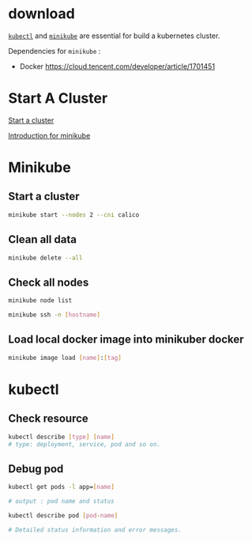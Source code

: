 # download

[`kubectl`](https://kubernetes.io/docs/tasks/tools/install-kubectl-linux/) and [`minikube`](https://minikube.sigs.k8s.io/docs/start/) are essential for build a kubernetes cluster.

Dependencies for `minikube` :
- Docker  https://cloud.tencent.com/developer/article/1701451

# Start A Cluster

[Start a cluster](https://minikube.sigs.k8s.io/docs/start/)

[Introduction for minikube](https://kubernetes.io/docs/tutorials/hello-minikube/)


# Minikube

## Start a cluster

```bash
minikube start --nodes 2 --cni calico
```

## Clean all data

```bash
minikube delete --all
```

## Check all nodes

```bash
minikube node list

minikube ssh -n [hostname]
```

## Load local docker image into minikuber docker

```bash
minikube image load [name]:[tag]
```

# kubectl

## Check resource

```bash
kubectl describe [type] [name]
# type: deployment, service, pod and so on.
```

## Debug pod

```bash
kubectl get pods -l app=[name]

# output : pod name and status

kubectl describe pod [pod-name]

# Detailed status information and error messages.
```
